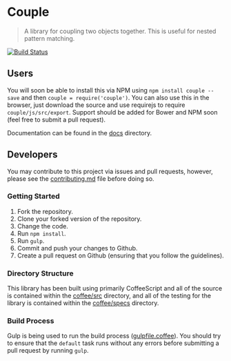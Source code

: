 # Couple
> A library for coupling two objects together. This is useful for nested pattern matching.

[![Build Status](https://travis-ci.org/ryansmith94/couple.svg)](https://travis-ci.org/ryansmith94/couple)

## Users
You will soon be able to install this via NPM using `npm install couple --save` and then `couple = require('couple')`. You can also use this in the browser, just download the source and use requirejs to require `couple/js/src/export`. Support should be added for Bower and NPM soon (feel free to submit a pull request).

Documentation can be found in the [docs](/docs) directory.

## Developers
You may contribute to this project via issues and pull requests, however, please see the [contributing.md](/contributing.md) file before doing so.

### Getting Started
1. Fork the repository.
2. Clone your forked version of the repository.
3. Change the code.
4. Run `npm install`.
5. Run `gulp`.
6. Commit and push your changes to Github.
7. Create a pull request on Github (ensuring that you follow the guidelines).

### Directory Structure
This library has been built using primarily CoffeeScript and all of the source is contained within the [coffee/src](/coffee/src) directory, and all of the testing for the library is contained within the [coffee/specs](/coffee/specs) directory.

### Build Process
Gulp is being used to run the build process ([gulpfile.coffee](/gulpfile.coffee)). You should try to ensure that the `default` task runs without any errors before submitting a pull request by running `gulp`.
